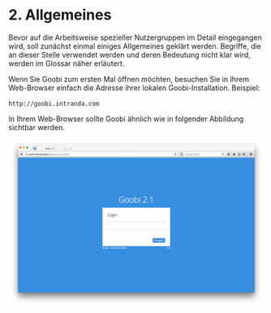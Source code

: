 # 2.  Allgemeines

Bevor auf die Arbeitsweise spezieller Nutzergruppen im Detail eingegangen wird, soll zunächst einmal einiges Allgemeines geklärt werden. Begriffe, die an dieser Stelle verwendet werden und deren Bedeutung nicht klar wird, werden im Glossar näher erläutert.

Wenn Sie Goobi zum ersten Mal öffnen möchten, besuchen Sie in Ihrem Web-Browser einfach die Adresse ihrer lokalen Goobi-Installation. Beispiel:

```text
http://goobi.intranda.com
```

In Ihrem Web-Browser sollte Goobi ähnlich wie in folgender Abbildung sichtbar werden.

![Startseite von Goobi](../../.gitbook/assets/01d.png)



